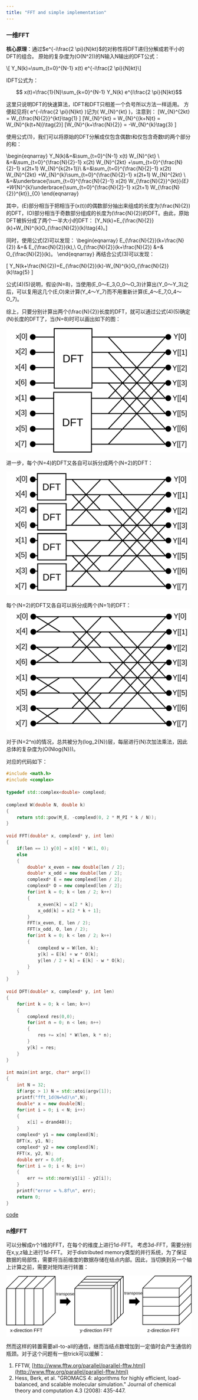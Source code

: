 ```yaml
---
title: "FFT and simple implementation"
---
```



### 一维FFT

<b>核心原理</b>：通过$e^{-i\frac{2 \pi}{N}kt}$的对称性将DFT递归分解成若干小的DFT的组合。
原始的复杂度为\(O(N^2)\)的N输入N输出的DFT公式：

\\[ Y_N(k)=\sum_{t=0}^{N-1}  x(t) e^{-i\frac{2 \pi}{N}kt}\\]

IDFT公式为：

```math
 x(t)=\frac{1}{N}\sum_{k=0}^{N-1}  Y_N(k) e^{i\frac{2 \pi}{N}kt}
```


这里只说明DFT的快速算法，IDFT和DFT只相差一个负号所以方法一样适用。
方便起见将\( e^{-i\frac{2 \pi}{N}kt} \)记为\( W_{N}^{kt} \)，注意到：
\[W_{N}^{2kt} = W_{\frac{N}{2}}^{kt}\tag{1} \]
\[W_{N}^{kt} = W_{N}^{(k+N)t} = W_{N}^{k(t+N)}\tag{2}\]
\[W_{N}^{k+\frac{N}{2}} = -W_{N}^{k}\tag{3} \]


使用公式(1)，我们可以将原始的DFT分解成仅包含偶数t和仅包含奇数t的两个部分的和：

\begin{eqnarray}
Y_N(k)&=&\sum_{t=0}^{N-1}  x(t) W_{N}^{kt} \\
&=&\sum_{t=0}^{\frac{N}{2}-1}  x(2t) W_{N}^{2kt} +\sum_{t=0}^{\frac{N}{2}-1}  x(2t+1) W_{N}^{k(2t+1)}\\ 
&=&\sum_{t=0}^{\frac{N}{2}-1}  x(2t) W_{N}^{2kt} +W_{N}^{k}\sum_{t=0}^{\frac{N}{2}-1}  x(2t+1) W_{N}^{2kt} \\
&=&\underbrace{\sum_{t=0}^{\frac{N}{2}-1}  x(2t) W_{\frac{N}{2}}^{kt}}_{E} +W_{N}^{k}\underbrace{\sum_{t=0}^{\frac{N}{2}-1}  x(2t+1) W_{\frac{N}{2}}^{kt}}_{O}
\end{eqnarray} 

其中，\(E\)部分相当于把相当于\(x(t)\)的偶数部分抽出来组成的长度为\(\frac{N}{2}\)的DFT，\(O\)部分相当于奇数部分组成的长度为\(\frac{N}{2}\)的DFT。由此，原始DFT被拆分成了两个一半大小的DFT：
\[Y_N(k)=E_{\frac{N}{2}}(k)+W_{N}^{k}O_{\frac{N}{2}}(k)\tag{4}。\]

同时，使用公式(2)可以发现：
\begin{eqnarray}
E_{\frac{N}{2}}(k+\frac{N}{2}) &=& E_{\frac{N}{2}}(k),\\
O_{\frac{N}{2}}(k+\frac{N}{2}) &=& O_{\frac{N}{2}}(k)。
\end{eqnarray}
再结合公式(3)可以发现：

\[
Y_N(k+\frac{N}{2})=E_{\frac{N}{2}}(k)-W_{N}^{k}O_{\frac{N}{2}}(k)\tag{5}
\]

公式(4)(5)说明，假设\(N=8\)，当使用\(E_0～E_3,O_0～O_3\)计算出\(Y_0～Y_3\)之后，可以复用这几个\(E,O\)来计算\(Y_4～Y_7\)而不用重新计算\(E_4～E_7,O_4～O_7\)。 
   
综上，只要分别计算出两个\(\frac{N}{2}\)长度的DFT，就可以通过公式(4)(5)确定\(N\)长度的DFT了，当\(N=8\)时可以画出如下的图：

![?](../img/fft/fft1.svg)

进一步，每个\(N=4\)的DFT又各自可以拆分成两个\(N=2\)的DFT：

![?](../img/fft/fft2.svg)

每个\(N=2\)的DFT又各自可以拆分成两个\(N=1\)的DFT：
![?](../img/fft/fft3.svg)

对于\(N=2^n\)的情况，总共被分为\(log_2{N}\)层，每层进行\(N\)次加法乘法，因此总体的复杂度为\(O(Nlog{N})\)。

对应的代码如下：

```C++
#include <math.h>
#include <complex>

typedef std::complex<double> complexd;

complexd W(double N, double k)
{
    return std::pow(M_E, -complexd(0, 2 * M_PI * k / N));
}

void FFT(double* x, complexd* y, int len)
{
    if(len == 1) y[0] = x[0] * W(1, 0);
    else
    {
        double* x_even = new double[len / 2];
        double* x_odd = new double[len / 2];
        complexd* E = new complexd[len / 2];
        complexd* O = new complexd[len / 2];
        for(int k = 0; k < len / 2; k++)
        {
            x_even[k] = x[2 * k];
            x_odd[k] = x[2 * k + 1];
        }
        FFT(x_even, E, len / 2);
        FFT(x_odd, O, len / 2);
        for(int k = 0; k < len / 2; k++)
        {
            complexd w = W(len, k);
            y[k] = E[k] + w * O[k];
            y[len / 2 + k] = E[k] - w * O[k];
        }
    }
}

void DFT(double* x, complexd* y, int len)
{
    for(int k = 0; k < len; k++)
    {
        complexd res(0,0);
        for(int n = 0; n < len; n++)
        {
            res += x[n] * W(len, k * n);
        }
        y[k] = res;
    }
}

int main(int argc, char* argv[])
{
    int N = 32;
    if(argc > 1) N = std::atoi(argv[1]);
    printf("fft_1d(N=%d)\n",N);
    double* x = new double[N];
    for(int i = 0; i < N; i++)
    {
        x[i] = drand48();
    }
    complexd* y1 = new complexd[N];
    DFT(x, y1, N);
    complexd* y2 = new complexd[N];
    FFT(x, y2, N);
    double err = 0.0f;
    for(int i = 0; i < N; i++)
    {
        err += std::norm(y1[i] - y2[i]);
    }
    printf("error = %.8f\n", err);
    return 0;
}
```
[code](https://github.com/jooooow/fft)

### n维FFT

可以分解成n个1维的FFT，在每个的维度上进行1d-FFT。
考虑3d-FFT，需要分别在x,y,z轴上进行1d-FFT。
对于distributed memory类型的并行系统，为了保证数据的局部性，需要将当前维度的数据存储在结点内部。因此，当切换到另一个轴上计算之前，需要对矩阵进行转置：

![?](../img/fft/transpose.svg)

然而这样的转置需要all-to-all的通信，继而当结点数增加到一定值时会产生通信的瓶颈。对于这个问题有一些trick可以缓解：

1. FFTW, [http://www.fftw.org/parallel/parallel-fftw.html](http://www.fftw.org/parallel/parallel-fftw.html)
2. Hess, Berk, et al. "GROMACS 4: algorithms for highly efficient, load-balanced, and scalable molecular simulation." Journal of chemical theory and computation 4.3 (2008): 435-447.